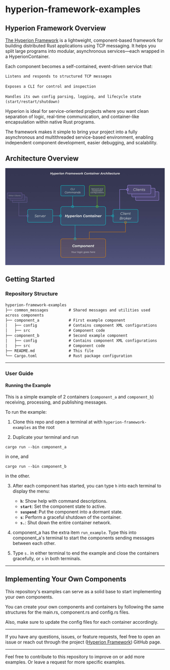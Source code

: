 # hyperion-framework-examples

## Hyperion Framework Overview
[The Hyperion Framework](https://github.com/Bazzz-1/hyperion-framework) is a lightweight, component-based framework for building distributed Rust applications using TCP messaging. It helps you split large programs into modular, asynchronous services—each wrapped in a HyperionContainer.

Each component becomes a self-contained, event-driven service that:

    Listens and responds to structured TCP messages

    Exposes a CLI for control and inspection

    Handles its own config parsing, logging, and lifecycle state (start/restart/shutdown)

Hyperion is ideal for service-oriented projects where you want clean separation of logic, real-time communication, and
container-like encapsulation within native Rust programs.

The framework makes it simple to bring your project into a fully asynchronous and multithreaded service-based environment,
enabling independent component development, easier debugging, and scalability.

## Architecture Overview
![Alt text](misc/architecture_diagram.jpg)


## Getting Started


### Repository Structure

```
hyperion-framework-examples
├── common_messages         # Shared messages and utilities used across components
├── component_a             # First example component
│   ├── config              # Contains component XML configurations
│   ├── src                 # Component code
├── component_b             # Second example component
│   ├── config              # Contains component XML configurations
│   ├── src                 # Component code
├── README.md               # This file
└── Cargo.toml              # Rust package configuration
```


---

### User Guide

#### Running the Example

This is a simple example of 2 containers (`component_a` and `component_b`) receiving, processing, and publishing messages.

To run the example:

1. Clone this repo and open a terminal at with `hyperion-framework-examples` as the root

2. Duplicate your terminal and run 
```
cargo run --bin component_a
```
in one, and
```
cargo run --bin component_b
```
in the other.

3. After each component has started, you can type `h` into each terminal to display the menu:
    - **`h`**: Show help with command descriptions.
    - **`start`**: Set the component state to active.
    - **`suspend`**: Put the component into a dormant state.
    - **`s`**: Perform a graceful shutdown of the container.
    - **`s.`**: Shut down the entire container network.

4. component_a has the extra item `run_example`. Type this into component_a's terminal to start the components sending messages between each other.
5. Type `s.` in either terminal to end the example and close the containers gracefully, or `s` in both terminals.


---
## Implementing Your Own Components

This repository's examples can serve as a solid base to start implementing your own components.

You can create your own components and containers by following the same structures for the main.rs, component.rs and config.rs files.

Also, make sure to update the config files for each container accordingly.

---

If you have any questions, issues, or feature requests, feel free to open an issue or reach out through the project ([Hyperion Framework](https://github.com/Bazzz-1/hyperion-framework)) GitHub page.

---

Feel free to contribute to this repository to improve on or add more examples. Or leave a request for more specific examples.